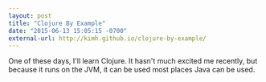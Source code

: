 ```yaml
---
layout: post
title: "Clojure By Example"
date: "2015-06-13 15:05:15 -0700"
external-url: http://kimh.github.io/clojure-by-example/
---
```


One of these days, I'll learn Clojure. It hasn't much excited me recently,
but because it runs on the JVM, it can be used most places Java can be
used.
